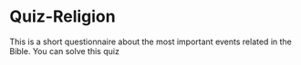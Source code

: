 # Quiz-Religion
This is a short questionnaire about the most important events related in the Bible. You can solve this quiz 
